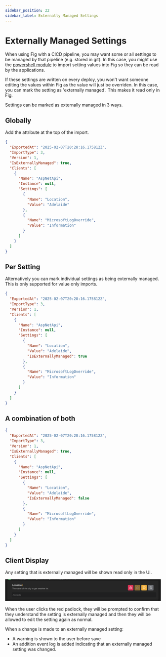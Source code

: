 ```yaml
---
sidebar_position: 22
sidebar_label: Externally Managed Settings
---
```


# Externally Managed Settings

When using Fig with a CICD pipeline, you may want some or all settings to be managed by that pipeline (e.g. stored in git). In this case, you might use the [powershell module](https://github.com/mzbrau/fig/blob/main/scripts/fig-sdk.psm1) to import setting values into Fig so they can be read by the applications.

If these settings are written on every deploy, you won't want someone editing the values within Fig as the value will just be overriden. In this case, you can mark the setting as 'externally managed'. This makes it read only in Fig.

Settings can be marked as externally managed in 3 ways.

## Globally

Add the attribute at the top of the import.

```json
{
  "ExportedAt": "2025-02-07T20:28:16.175812Z",
  "ImportType": 3,
  "Version": 1,
  "IsExternallyManaged": true,
  "Clients": [
    {
      "Name": "AspNetApi",
      "Instance": null,
      "Settings": [
        {
          "Name": "Location",
          "Value": "Adelaide"
        },
        {
          "Name": "MicrosoftLogOverride",
          "Value": "Information"
        }
      ]
    }
  ]
}
```

## Per Setting

Alternatively you can mark individual settings as being externally managed. This is only supported for value only imports.

```json
{
  "ExportedAt": "2025-02-07T20:28:16.175812Z",
  "ImportType": 3,
  "Version": 1,
  "Clients": [
    {
      "Name": "AspNetApi",
      "Instance": null,
      "Settings": [
        {
          "Name": "Location",
          "Value": "Adelaide",
          "IsExternallyManaged": true
        },
        {
          "Name": "MicrosoftLogOverride",
          "Value": "Information"
        }
      ]
    }
  ]
}
```

## A combination of both

```json
{
  "ExportedAt": "2025-02-07T20:28:16.175812Z",
  "ImportType": 3,
  "Version": 1,
  "IsExternallyManaged": true,
  "Clients": [
    {
      "Name": "AspNetApi",
      "Instance": null,
      "Settings": [
        {
          "Name": "Location",
          "Value": "Adelaide",
          "IsExternallyManaged": false
        },
        {
          "Name": "MicrosoftLogOverride",
          "Value": "Information"
        }
      ]
    }
  ]
}
```

## Client Display

Any setting that is externally managed will be shown read only in the UI.

![alt text](../../static/img/externally-managed-setting.png)

When the user clicks the red padlock, they will be prompted to confirm that they understand the setting is externally managed and then they will be allowed to edit the setting again as normal.

When a change is made to an externally managed setting:

- A warning is shown to the user before save
- An addition event log is added indicating that an externally managed setting was changed.

